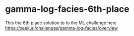 # gamma-log-facies-6th-place
This the 6th place solution to to the ML challenge here https://xeek.ai/challenges/gamma-log-facies/overview
